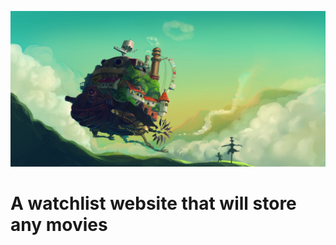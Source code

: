 ![alt text](https://raw.githubusercontent.com/Sharphades/watchlist/main/images/bg.jpg)
# A watchlist website that will store any movies
